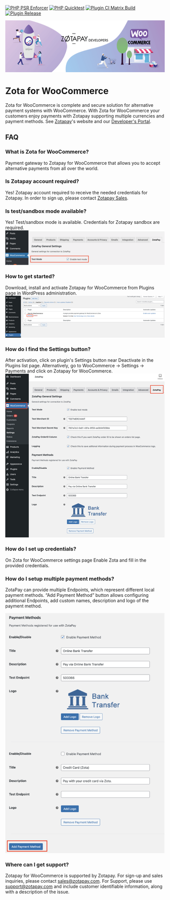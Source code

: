 [![PHP PSR Enforcer](https://github.com/zotapay/zota-for-woocommerce/actions/workflows/phpcs.yml/badge.svg)](https://github.com/zotapay/zota-for-woocommerce/actions/workflows/phpcs.yml)
[![PHP Quicktest](https://github.com/zotapay/zota-for-woocommerce/actions/workflows/php-quicktest.yml/badge.svg)](https://github.com/zotapay/zota-for-woocommerce/actions/workflows/php-quicktest.yml)
[![Plugin CI Matrix Build](https://github.com/zotapay/zota-for-woocommerce/actions/workflows/ci-matrix.yml/badge.svg)](https://github.com/zotapay/zota-for-woocommerce/actions/workflows/ci-matrix.yml)
[![Plugin Release](https://github.com/zotapay/zota-for-woocommerce/actions/workflows/plugin-release.yml/badge.svg)](https://github.com/zotapay/zota-for-woocommerce/actions/workflows/plugin-release.yml)

![Zota for Woocommerce Plugin](.wordpress-org/banner-1544-500.png?raw=true "Zota for Woocommerce Plugin")

# Zota for WooCommerce

Zota for WooCommerce is complete and secure solution for alternative payment systems with WooCommerce. With Zota for WooCommerce your customers enjoy payments with Zotapay supporting multiple currencies and payment methods. See [Zotapay](https://zotapay.com)'s website and our [Developer's Portal](https://developers.zotapay.com/).

## FAQ

### What is Zota for WooCommerce?
Payment gateway to Zotapay for WooCommerce that allows you to accept alternative payments from all over the world.

### Is Zotapay account required?
Yes! Zotapay account required to receive the needed credentials for Zotapay. In order to sign up, please contact [Zotapay Sales](https://zotapay.com/contact/).

### Is test/sandbox mode available?
Yes! Test/sandbox mode is available. Credentials for Zotapay sandbox are required.
![Sandbox Config Page](.wordpress-org/screenshot-1.png?raw=true "Sandbox Config")

### How to get started?
Download, install and activate Zotapay for WooCommerce from Plugins page in WordPress administration.
![Activate Zotapay](.wordpress-org/screenshot-2.png?raw=true "Activate Zotapay Plugin")

### How do I find the Settings button?
After activation, click on plugin's Settings button near Deactivate in the Plugins list page. Alternatively, go to WooCommerce -> Settings -> Payments and click on Zotapay for WooCommerce.
![Settings Button](.wordpress-org/screenshot-3.png?raw=true "Settings Button")

### How do I set up credentials?
On Zota for WooCommerce settings page Enable Zota and fill in the provided credentials.

### How do I setup multiple payment methods?
ZotaPay can provide multiple Endpoints, which represent different local payment methods. “Add Payment Method” button allows configuring additional Endpoints, add custom names, description and logo of the payment method.

![Adding a Payment Method](.wordpress-org/screenshot-4.png?raw=true "Adding a Payment Method")

### Where can I get support?
Zotapay for WooCommerce is supported by Zotapay. For sign-up and sales inquiries, please contact sales@zotapay.com. For Support, please use support@zotapay.com and include customer identifiable information, along with a description of the issue.
